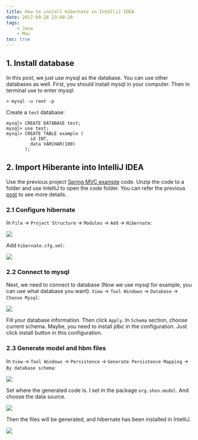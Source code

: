```yaml
---
title: How to install Hibernate in IntelliJ IDEA
date: 2017-09-28 23:49:28
tags:
    - Java
    - Mac
toc: true
---
```


## 1. Install database
In this post, we just use mysql as the database. You can use other databases as well.
First, you should install mysql in your computer.
Then in terminal use to enter mysql:
```
> mysql -u root -p
```

Create a `test` database:
```
mysql> CREATE DATABASE test;
mysql> use test;
mysql> CREATE TABLE example (
         id INT,
         data VARCHAR(100)
       );
```

## 2. Import Hiberante into IntelliJ IDEA
Use the previous project [Spring MVC example](https://github.com/vivlai/SpringMVC) code. Unzip the code to a folder and use IntelliJ to open the code folder. You can refer the previous [post](http://alwa.info/2017/09/22/How-to-install-Spring-MVC-in-IntelliJ-IDEA/) to see more details.

### 2.1 Configure hibernate
In `File` -> `Project Structure` -> `Modules` -> `Add` -> `Hibernate`:

![](http://7xrh75.com1.z0.glb.clouddn.com/hibernate1.png)

Add `hibernate.cfg.xml`:

![](http://7xrh75.com1.z0.glb.clouddn.com/hibernate2.png)

### 2.2 Connect to mysql
Next, we need to connect to database (Now we use mysql for example, you can use what database you want). `View` -> `Tool Windows` -> `Database` -> `Choose Mysql`:

![](http://7xrh75.com1.z0.glb.clouddn.com/hibernate3.png)

Fill your database information. Then click `Apply`. In `Schema` section, choose current schema.
Maybe, you need to install jdbc in the configuration. Just click install button in this configuration.

### 2.3 Generate model and hbm files 
In `View` -> `Tool Windows` -> `Persistence` -> `Generate Persistence Mapping` -> `By database schema`:

![](http://7xrh75.com1.z0.glb.clouddn.com/hibernate4.png)

Set where the generated code is. I set in the package `org.shen.model`. And choose the data source.

![](http://7xrh75.com1.z0.glb.clouddn.com/hibernate5.png)

Then the files will be generated, and hibernate has been installed in IntelliJ.

![](http://7xrh75.com1.z0.glb.clouddn.com/hibernate6.png)



